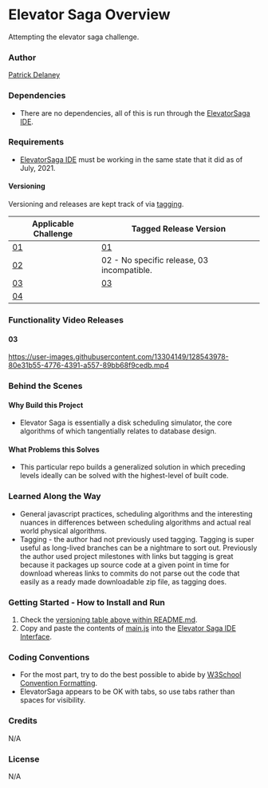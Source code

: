 # Elevator Saga Overview

Attempting the elevator saga challenge.

### Author

[Patrick Delaney](patdel.com)

### Dependencies

* There are no dependencies, all of this is run through the [ElevatorSaga IDE](https://play.elevatorsaga.com/).

### Requirements

* [ElevatorSaga IDE](https://play.elevatorsaga.com/) must be working in the same state that it did as of July, 2021.

#### Versioning

Versioning and releases are kept track of via [tagging](/notes/tagging_releases.md).

| Applicable Challenge                             | Tagged Release Version                                      |
|--------------------------------------------------|-------------------------------------------------------------|
| [01](https://play.elevatorsaga.com/#challenge=1) | [01](https://github.com/pwdel/elevatorsaga/releases/tag/01) |
| [02](https://play.elevatorsaga.com/#challenge=2) | 02 - No specific release, 03 incompatible.                  |
| [03](https://play.elevatorsaga.com/#challenge=3) | [03](https://github.com/pwdel/elevatorsaga/releases/tag/03) |
| [04](https://play.elevatorsaga.com/#challenge=4) |                                                             |

### Functionality Video Releases

#### 03

https://user-images.githubusercontent.com/13304149/128543978-80e31b55-4776-4391-a557-89bb68f9cedb.mp4

### Behind the Scenes

#### Why Build this Project

* Elevator Saga is essentially a disk scheduling simulator, the core algorithms of which tangentially relates to database design.

#### What Problems this Solves

* This particular repo builds a generalized solution in which preceding levels ideally can be solved with the highest-level of built code.

### Learned Along the Way

* General javascript practices, scheduling algorithms and the interesting nuances in differences between scheduling algorithms and actual real world physical algorithms.
* Tagging - the author had not previously used tagging. Tagging is super useful as long-lived branches can be a nightmare to sort out. Previously the author used project milestones with links but tagging is great because it packages up source code at a given point in time for download whereas links to commits do not parse out the code that easily as a ready made downloadable zip file, as tagging does.

### Getting Started - How to Install and Run

1. Check the [versioning table above within README.md](/README.md#Versioning).
2. Copy and paste the contents of [main.js](/main.js) into the [Elevator Saga IDE Interface]().

### Coding Conventions

* For the most part, try to do the best possible to abide by [W3School Convention Formatting](https://www.w3schools.com/js/js_conventions.asp).
* ElevatorSaga appears to be OK with tabs, so use tabs rather than spaces for visibility.

### Credits

N/A

### License

N/A
